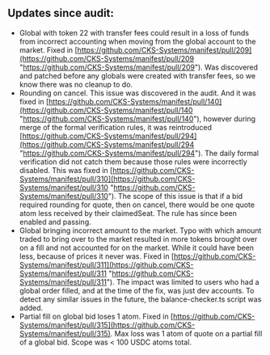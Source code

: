 ## Updates since audit:

- Global with token 22 with transfer fees could result in a loss of funds from incorrect accounting when moving from the global account to the market. Fixed in [https://github.com/CKS-Systems/manifest/pull/209](https://github.com/CKS-Systems/manifest/pull/209 "https://github.com/CKS-Systems/manifest/pull/209"). Was discovered and patched before any globals were created with transfer fees, so we know there was no cleanup to do. 
- Rounding on cancel. This issue was discovered in the audit. And it was fixed in [https://github.com/CKS-Systems/manifest/pull/140](https://github.com/CKS-Systems/manifest/pull/140 "https://github.com/CKS-Systems/manifest/pull/140"), however during merge of the formal verification rules, it was reintroduced [https://github.com/CKS-Systems/manifest/pull/294](https://github.com/CKS-Systems/manifest/pull/294 "https://github.com/CKS-Systems/manifest/pull/294"). The daily formal verification did not catch them because those rules were incorrectly disabled. This was fixed in [https://github.com/CKS-Systems/manifest/pull/310](https://github.com/CKS-Systems/manifest/pull/310 "https://github.com/CKS-Systems/manifest/pull/310"). The scope of this issue is that if a bid required rounding for quote, then on cancel, there would be one quote atom less received by their claimedSeat. The rule has since been enabled and passing.
- Global bringing incorrect amount to the market. Typo with which amount traded to bring over to the market resulted in more tokens brought over on a fill and not accounted for on the market. While it could have been less, because of prices it never was. Fixed in [https://github.com/CKS-Systems/manifest/pull/311](https://github.com/CKS-Systems/manifest/pull/311 "https://github.com/CKS-Systems/manifest/pull/311"). The impact was limited to users who had a global order filled, and at the time of the fix, was just dev accounts. To detect any similar issues in the future, the balance-checker.ts script was added.
- Partial fill on global bid loses 1 atom. Fixed in [https://github.com/CKS-Systems/manifest/pull/315](https://github.com/CKS-Systems/manifest/pull/315). Max loss was 1 atom of quote on a partial fill of a global bid. Scope was < 100 USDC atoms total.
